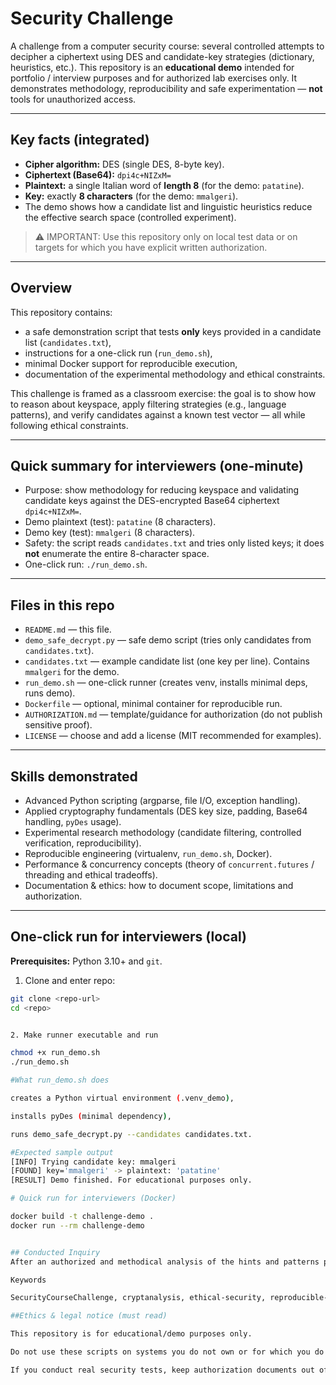 # Security Challenge

A challenge from a computer security course: several controlled attempts to decipher a ciphertext using DES and candidate-key strategies (dictionary, heuristics, etc.). This repository is an **educational demo** intended for portfolio / interview purposes and for authorized lab exercises only. It demonstrates methodology, reproducibility and safe experimentation — **not** tools for unauthorized access.

---

## Key facts (integrated)
- **Cipher algorithm:** DES (single DES, 8-byte key).  
- **Ciphertext (Base64):** `dpi4c+NIZxM=`  
- **Plaintext:** a single Italian word of **length 8** (for the demo: `patatine`).  
- **Key:** exactly **8 characters** (for the demo: `mmalgeri`).  
- The demo shows how a candidate list and linguistic heuristics reduce the effective search space (controlled experiment).

> ⚠️ IMPORTANT: Use this repository only on local test data or on targets for which you have explicit written authorization.

---

## Overview
This repository contains:
- a safe demonstration script that tests **only** keys provided in a candidate list (`candidates.txt`),
- instructions for a one-click run (`run_demo.sh`),
- minimal Docker support for reproducible execution,
- documentation of the experimental methodology and ethical constraints.

This challenge is framed as a classroom exercise: the goal is to show how to reason about keyspace, apply filtering strategies (e.g., language patterns), and verify candidates against a known test vector — all while following ethical constraints.

---

## Quick summary for interviewers (one-minute)
- Purpose: show methodology for reducing keyspace and validating candidate keys against the DES-encrypted Base64 ciphertext `dpi4c+NIZxM=`.
- Demo plaintext (test): `patatine` (8 characters).
- Demo key (test): `mmalgeri` (8 characters).
- Safety: the script reads `candidates.txt` and tries only listed keys; it does **not** enumerate the entire 8-character space.
- One-click run: `./run_demo.sh`.

---

## Files in this repo
- `README.md` — this file.
- `demo_safe_decrypt.py` — safe demo script (tries only candidates from `candidates.txt`).
- `candidates.txt` — example candidate list (one key per line). Contains `mmalgeri` for the demo.
- `run_demo.sh` — one-click runner (creates venv, installs minimal deps, runs demo).
- `Dockerfile` — optional, minimal container for reproducible run.
- `AUTHORIZATION.md` — template/guidance for authorization (do not publish sensitive proof).
- `LICENSE` — choose and add a license (MIT recommended for examples).

---

## Skills demonstrated
- Advanced Python scripting (argparse, file I/O, exception handling).
- Applied cryptography fundamentals (DES key size, padding, Base64 handling, `pyDes` usage).
- Experimental research methodology (candidate filtering, controlled verification, reproducibility).
- Reproducible engineering (virtualenv, `run_demo.sh`, Docker).
- Performance & concurrency concepts (theory of `concurrent.futures` / threading and ethical tradeoffs).
- Documentation & ethics: how to document scope, limitations and authorization.

---

## One-click run for interviewers (local)
**Prerequisites:** Python 3.10+ and `git`.

1. Clone and enter repo:
```bash
git clone <repo-url>
cd <repo>


2. Make runner executable and run

chmod +x run_demo.sh
./run_demo.sh

#What run_demo.sh does

creates a Python virtual environment (.venv_demo),

installs pyDes (minimal dependency),

runs demo_safe_decrypt.py --candidates candidates.txt.

#Expected sample output
[INFO] Trying candidate key: mmalgeri
[FOUND] key='mmalgeri' -> plaintext: 'patatine'
[RESULT] Demo finished. For educational purposes only.

# Quick run for interviewers (Docker)

docker build -t challenge-demo .
docker run --rm challenge-demo


## Conducted Inquiry
After an authorized and methodical analysis of the hints and patterns provided with the course challenge, I reduced the unconstrained 8-character search space to a small, meaningful candidate set by applying linguistic heuristics and iterative pruning. In this controlled demo the test plaintext patatine (8 characters) was recovered using the candidate key mmalgeri (8 characters). This result is included solely for reproducibility and educational purposes.

Keywords

SecurityCourseChallenge, cryptanalysis, ethical-security, reproducible-research, DES, pyDes, base64, python, virtualenv, docker, candidate-filtering, italian-words

##Ethics & legal notice (must read)

This repository is for educational/demo purposes only.

Do not use these scripts on systems you do not own or for which you do not have explicit, written authorization.

If you conduct real security tests, keep authorization documents out of public repos; include only a short summary in AUTHORIZATION.md.



